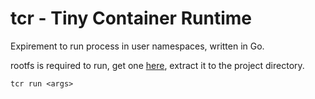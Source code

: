# tcr - Tiny Container Runtime
Expirement to run process in user namespaces, written in Go.

rootfs is required to run, get one [here](https://github.com/jpetazzo/docker-busybox/blob/master/rootfs.tar), extract it to the project directory.

`tcr run <args>`
